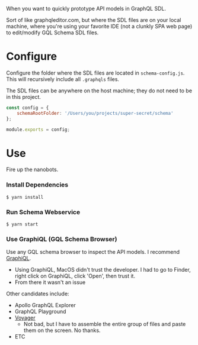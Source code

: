 When you want to quickly prototype API models in GraphQL SDL. 

Sort of like graphqleditor.com,
but where the SDL files are on your local machine, where you're using your favorite IDE
(not a clunkly SPA web page) to edit/modify GQL Schema SDL files.

# Configure
Configure the folder where the SDL files are located in `schema-config.js`.
This will recursively include all `.graphqls` files.

The SDL files can be anywhere on the host machine; they do not need
to be in this project.
```js
const config = {
    schemaRootFolder: '/Users/you/projects/super-secret/schema'
};

module.exports = config;
```

# Use
Fire up the nanobots.

### Install Dependencies
`$ yarn install`

### Run Schema Webservice
`$ yarn start`

### Use GraphiQL (GQL Schema Browser)
Use any GQL schema browser to inspect the API models. I recommend [GraphiQL](https://www.electronjs.org/apps/graphiql).
* Using GraphiQL, MacOS didn't trust the developer. I had to go to Finder, right click on GraphiQL, click 'Open', then trust it. 
* From there it wasn't an issue

Other candidates include:
* Apollo GraphQL Explorer
* GraphQL Playground
* [Voyager](https://apis.guru/graphql-voyager/)
  * Not bad, but I have to assemble the entire group of files and paste them on the screen. No thanks.
* ETC
